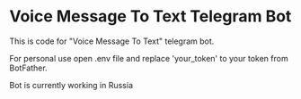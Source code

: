 # Voice Message To Text Telegram Bot
This is code for "Voice Message To Text" telegram bot.

For personal use open .env file and replace 'your_token' to your token from BotFather.

Bot is currently working in Russia
